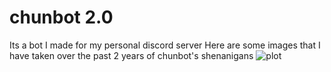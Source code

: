 # chunbot 2.0
 
Its a bot I made for my personal discord server
Here are some images that I have taken over the past 2 years of chunbot's shenanigans
![plot](https://github.com/chun1213/chunbot-2.0/tree/master/images/screenshot2.jpg)
